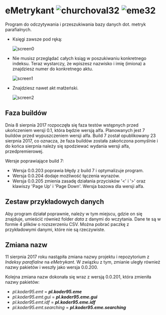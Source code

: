 # eMetrykant ![churchoval32](https://user-images.githubusercontent.com/9617256/29318380-09eff3be-81d0-11e7-91df-2b651c8eba94.png) ![eme32](https://user-images.githubusercontent.com/9617256/29318628-3f54a94a-81d1-11e7-9fdb-92d5d1631a10.png)
Program do odczytywania i przeszukiwania bazy danych dot. metryk parafialnych.
- Księgi zawsze pod ręką:

  ![screen0](https://user-images.githubusercontent.com/9617256/29740482-fef27334-8a57-11e7-87bc-a8d3789f3412.png)

- Nie musisz przeglądać całych ksiąg w poszukiwaniu konkretnego indeksu. Teraz wystarczy, że wpiszesz nazwisko i imię (imiona) a znajdziesz numer do konkretnego aktu.

  ![screen1](https://user-images.githubusercontent.com/9617256/29740483-fef3dff8-8a57-11e7-8639-5396ebcf3e18.png)

- Znajdziesz nawet akt małżeński.

  ![screen2](https://user-images.githubusercontent.com/9617256/29740481-feef37e6-8a57-11e7-919d-5f2f6f804921.png)

## Faza buildów
Dnia 8 sierpnia 2017 rozpoczęła się faza testów wstępnych przed ukończeniem wersji 0.1, która będzie wersją alfa. Planowanych jest 7 buildów przed wypuszczeniem wersji alfa. Build 7 został opublikowany 23 sierpnia 2017, co oznacza, że faza buildów została zakończona pomyślnie i do końca sierpnia należy się spodziewać wydania wersji alfa, przedpremierowej.

Wersje poprawiające build 7:
- Wersja 0.0.203 poprawia błędy z build 7 i optymalizuje program.
- Wersja 0.0.204 dodaje możliwość łączenia wyrazów.
- Wersja 0.0.205 zmienia zasadę działania przycisków '<' i '>' oraz klawiszy 'Page Up' i 'Page Down'. Wersja bazowa dla wersji alfa.

## Zestaw przykładowych danych
Aby program działał poprawnie, należy w tym miejscu, gdzie on się znajduje, umieścić również folder _data_ z danymi do wczytania. Dane te są w formie 4 plików o rozszerzeniu CSV. Można pobrać paczkę z przykładowymi danymi, które nie są rzeczywiste.

## Zmiana nazw
11 sierpnia 2017 roku nastąpiła zmiana nazwy projektu i repozytorium z _Indeksy parafialne_ na _eMetrykant_. W związku z tym, zmianie uległy również nazwy pakietów i weszły jako wersja 0.0.200.

Kolejna zmiana nazw dokonała się wraz z wersją 0.0.201, która zmieniła nazwy pakietów:
- _pl.koder95.emt_ = _**pl.koder95.eme**_
- _pl.koder95.emt.gui_ = _**pl.koder95.eme.gui**_
- _pl.koder95.emt.idf_ = _**pl.koder95.eme.idf**_
- _pl.koder95.emt.searching_ = _**pl.koder95.eme.searching**_
